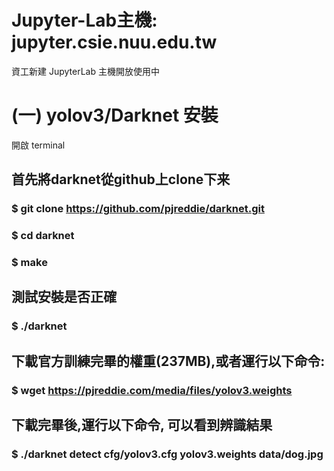 # Jupyter-Lab主機: jupyter.csie.nuu.edu.tw
資工新建 JupyterLab 主機開放使用中

# (一) yolov3/Darknet 安裝
開啟 terminal
## 首先將darknet從github上clone下来
### $ git clone https://github.com/pjreddie/darknet.git
### $ cd darknet
### $ make

## 測試安裝是否正確
### $ ./darknet

## 下載官方訓練完畢的權重(237MB),或者運行以下命令:
### $ wget https://pjreddie.com/media/files/yolov3.weights

## 下載完畢後,運行以下命令, 可以看到辨識結果
### $ ./darknet detect cfg/yolov3.cfg yolov3.weights data/dog.jpg



